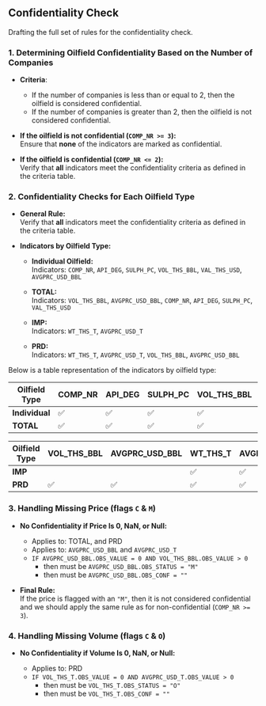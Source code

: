 ## Confidentiality Check

Drafting the full set of rules for the confidentiality check.

### 1. Determining Oilfield Confidentiality Based on the Number of Companies

- **Criteria**:
  - If the number of companies is less than or equal to 2, then the oilfield is considered confidential.
  - If the number of companies is greater than 2, then the oilfield is not considered confidential.
- **If the oilfield is not confidential (`COMP_NR >= 3`):**  
  Ensure that **none** of the indicators are marked as confidential.

- **If the oilfield is confidential (`COMP_NR <= 2`):**  
  Verify that **all** indicators meet the confidentiality criteria as defined in the criteria table.

### 2. Confidentiality Checks for Each Oilfield Type

- **General Rule:**  
  Verify that **all** indicators meet the confidentiality criteria as defined in the criteria table.

- **Indicators by Oilfield Type:**

  - **Individual Oilfield:**  
    Indicators: `COMP_NR`, `API_DEG`, `SULPH_PC`, `VOL_THS_BBL`, `VAL_THS_USD`, `AVGPRC_USD_BBL`

  - **TOTAL:**  
    Indicators: `VOL_THS_BBL`, `AVGPRC_USD_BBL`, `COMP_NR`, `API_DEG`, `SULPH_PC`, `VAL_THS_USD`

  - **IMP:**  
    Indicators: `WT_THS_T`, `AVGPRC_USD_T`

  - **PRD:**  
    Indicators: `WT_THS_T`, `AVGPRC_USD_T`, `VOL_THS_BBL`, `AVGPRC_USD_BBL`

Below is a table representation of the indicators by oilfield type:

| Oilfield Type  | COMP_NR | API_DEG | SULPH_PC | VOL_THS_BBL | VAL_THS_USD | AVGPRC_USD_BBL |
| -------------- | ------- | ------- | -------- | ----------- | ----------- | -------------- |
| **Individual** | ✅      | ✅      | ✅       | ✅          | ✅          | ✅             |
| **TOTAL**      | ✅      | ✅      | ✅       | ✅          | ✅          | ✅             |

| Oilfield Type | VOL_THS_BBL | AVGPRC_USD_BBL | WT_THS_T | AVGPRC_USD_T |
| ------------- | ----------- | -------------- | -------- | ------------ |
| **IMP**       |             |                | ✅       | ✅           |
| **PRD**       | ✅          | ✅             | ✅       | ✅           |

### 3. Handling Missing Price (flags `C` & `M`)

- **No Confidentiality if Price Is 0, NaN, or Null:**

  - Applies to: TOTAL, and PRD
  - Applies to: `AVGPRC_USD_BBL` and `AVGPRC_USD_T`
  - `IF AVGPRC_USD_BBL.OBS_VALUE = 0 AND VOL_THS_BBL.OBS_VALUE > 0`
    - then must be `AVGPRC_USD_BBL.OBS_STATUS = "M"`
    - then must be `AVGPRC_USD_BBL.OBS_CONF = ""`

- **Final Rule:**  
  If the price is flagged with an `"M"`, then it is not considered confidential and we should apply the same rule as for non-confidential (`COMP_NR >= 3`).

### 4. Handling Missing Volume (flags `C` & `O`)

- **No Confidentiality if Volume Is 0, NaN, or Null:**

  - Applies to: PRD
  - `IF VOL_THS_T.OBS_VALUE = 0 AND AVGPRC_USD_T.OBS_VALUE > 0`
    - then must be `VOL_THS_T.OBS_STATUS = "O"`
    - then must be `VOL_THS_T.OBS_CONF = ""`
